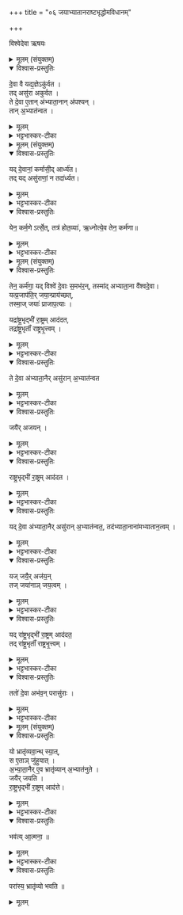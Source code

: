 +++
title = "०६ जयाभ्यातानराष्टभृद्धोमविधानम्"

+++

विश्वेदेवा ऋषयः

<details><summary>मूलम् (संयुक्तम्)</summary>

दे॒वा वै यद्य॒ज्ञेऽकु॑र्वत॒ तदसु॑रा अकुर्वत॒ ते दे॒वा ए॒तान॑भ्याता॒नान॑पश्य॒न्तान॒भ्यात॑न्वत
</details>

<details open><summary>विश्वास-प्रस्तुतिः</summary>

दे॒वा वै यद्य॒ज्ञेऽकु॑र्वत ।  
तद् असु॑रा अकुर्वत ।  
ते दे॒वा ए॒तान् अ॑भ्याता॒नान् अ॑पश्यन्   ।  
तान् अ॒भ्यात॑न्वत  ।  
</details>

<details><summary>मूलम्</summary>

दे॒वा वै यद्य॒ज्ञेऽकु॑र्वत ।  
तदसु॑रा अकुर्वत ।  
ते दे॒वा ए॒तान॑भ्याता॒नान॑पश्यन्   ।  
तान॒भ्यात॑न्वत  ।  
</details>

<details><summary>भट्टभास्कर-टीका</summary>

1अथ जयाभ्यातानानां राष्ट्रभृतां ब्राह्मणम् । तत्रादावनन्तराधिकृतानां विशिष्टफलहेतुत्वमाह - देवा वा इत्यादि ॥ अभ्यातन्यते आभिमुख्येनानीयते कर्मसमृद्धिरेभिरिति अभ्यातानाः, करणे घञ्, थाथादिनोत्तरपदान्तोदात्तत्वम् । तानभ्यातन्वत आभिमुख्येन शास्त्रमर्यादया चाकुर्वन् अजुहवुः ॥
</details>

<details><summary>मूलम् (संयुक्तम्)</summary>

यद्दे॒वाना॒ङ्कर्मासी॒दार्ध्य॑त॒ तद्यदसु॑राणा॒न्न तदा॑र्ध्यत
</details>

<details open><summary>विश्वास-प्रस्तुतिः</summary>

यद् दे॒वानां॒ कर्मासी॒द् आर्ध्य॑त।  
तद् यद् असु॑राणां॒ न तदा॑र्ध्यत।
</details>

<details><summary>मूलम्</summary>

यद्दे॒वाना॒ङ्कर्मासी॒दार्ध्य॑त  ।  
तद्यदसु॑राणा॒न्न तदा॑र्ध्यत ।   
</details>

<details><summary>भट्टभास्कर-टीका</summary>

2यद्देवानामित्यादि ॥ अभ्यातानानां देवैरेव विहितत्वात् ॥
</details>

<details open><summary>विश्वास-प्रस्तुतिः</summary>

येन॒ कर्म॒णे ऽर्त्से॒त्, तत्र॑ होत॒व्याः॑, ऋ॒ध्नोत्ये॒व तेन॒ कर्म॑णा॥
</details>

<details><summary>मूलम्</summary>

येन॒ कर्म॒णेर्त्से॒त्तत्र॑ होत॒व्या॑ ऋ॒ध्नोत्ये॒व तेन॒ कर्म॑णा
</details>

<details><summary>भट्टभास्कर-टीका</summary>

3येनेत्यादि ॥ यत् कर्म येन कर्मणा ईर्त्सेत् इदं मे समृद्ध्येतेति तस्मिन्नभ्याताना होतव्याः न केवलं भ्रातृव्यवतैव । ऋधेस्सनि 'आप् ज्ञप्यृधमीत्' इतीत्वम्, अभ्यासलोपश्च । केचिदाहुः - येन कर्मणेर्त्सेत् तत्र होतव्याः सर्वेऽप्यभ्याताना जया राष्ट्रभृतश्चेति । तत्र होतव्या एव क्रमात् जया अभ्याताना राष्ट्रभृत इति
</details>

<details><summary>मूलम् (संयुक्तम्)</summary>

यद्विश्वे॑ दे॒वास्स॒मभ॑र॒न्तस्मा॑दभ्याता॒ना वै॑श्वदे॒वा यत्प्र॒जाप॑ति॒र्जया॒न्प्राय॑च्छ॒त्तस्मा॒ज्जयाः॑ प्राजाप॒त्याः [17]  यद्रा॑ष्ट्र॒भृद्भी॑ रा॒ष्ट्रमाद॑दत॒ तद्रा॑ष्ट्र॒भृताँ॑ राष्ट्रभृ॒त्त्वन्ते दे॒वा अ॑भ्याता॒नैरसु॑रान॒भ्यात॑न्वत॒ जयै॑रजयन्राष्ट्र॒भृद्भी॑ रा॒ष्ट्रमाद॑दत॒ यद्दे॒वा अ॑भ्याता॒नैरसु॑रान॒भ्यात॑न्वत॒ तद॑भ्याता॒नाना॑मभ्यातान॒त्वय्ँयज्जयै॒रज॑य॒न्तज्जया॑नाञ्जय॒त्वय्ँयद्रा॑ष्ट्र॒भृद्भी॑ रा॒ष्ट्रमाद॑दत॒ तद्रा॑ष्ट्र॒भृताँ॑ राष्ट्रभृ॒त्त्वम्  
</details>

<details open><summary>विश्वास-प्रस्तुतिः</summary>

तेन॒ कर्म॑णा॒ यद् विश्वे॑ दे॒वाः स॒मभ॑र॒न्, तस्मा॑द् अभ्याता॒ना वै॑श्वदे॒वा।  
यत्प्र॒जाप॑ति॒र् जया॒न्प्राय॑च्छत्,  
तस्मा॒ज् जयाः॑ प्राजाप॒त्याः ।  

यद्रा॑ष्ट्र॒भृद्भी॑ रा॒ष्ट्रम् आद॑दत,   
तद्रा॑ष्ट्र॒भृताँ॑ राष्ट्रभृ॒त्त्वम् ।  
</details>

<details><summary>मूलम्</summary>

यद्विश्वे॑ दे॒वास्स॒मभ॑रन्  ।  
तस्मा॑दभ्याता॒ना वै॑श्वदे॒वाः  ।  
यत्प्र॒जाप॑ति॒र्जया॒न्प्राय॑च्छत् ।  
तस्मा॒ज्जयाः॑ प्राजाप॒त्याः ।  

यद्रा॑ष्ट्र॒भृद्भी॑ रा॒ष्ट्रमाद॑दत ।   
तद्रा॑ष्ट्र॒भृताँ॑ राष्ट्रभृ॒त्त्वम् ।  
</details>

<details><summary>भट्टभास्कर-टीका</summary>

4अधुना अपकृतं भ्रातृव्यवन्तमेवाधिकृत्य क्रमविशेषं चाह - यद्विश्वे देवा इत्यादि ॥ भ्रातृव्यवतोयं क्रमः, अभ्याताना जया राष्ट्रभृत इति ।
</details>

<details open><summary>विश्वास-प्रस्तुतिः</summary>

ते दे॒वा अ॑भ्याता॒नैर् असु॑रान् अ॒भ्यात॑न्वत
</details>

<details><summary>मूलम्</summary>

ते दे॒वा अ॑भ्याता॒नैरसु॑रान॒भ्यात॑न्वत
</details>

<details><summary>भट्टभास्कर-टीका</summary>

ते देवा इत्यादि । असुरान् भ्रातृव्यानभ्यातन्वत विधेयानकुर्वत ।
</details>

<details open><summary>विश्वास-प्रस्तुतिः</summary>

जयै॑र् अजयन् ।
</details>

<details><summary>मूलम्</summary>

जयै॑रजयन् ।
</details>

<details><summary>भट्टभास्कर-टीका</summary>

ततश्च जयैरजयन् विनष्टैश्वर्यानकुर्वत ।
</details>

<details open><summary>विश्वास-प्रस्तुतिः</summary>

राष्ट्र॒भृद्भी॑ रा॒ष्ट्रम् आद॑दत ।
</details>

<details><summary>मूलम्</summary>

राष्ट्र॒भृद्भी॑ रा॒ष्ट्रमाद॑दत ।
</details>

<details><summary>भट्टभास्कर-टीका</summary>

राष्ट्रभृद्भिः तेषां राष्ट्रं अधिवासं आददत आत्मसादकुर्वत ।
</details>

<details open><summary>विश्वास-प्रस्तुतिः</summary>

यद् दे॒वा अ॑भ्याता॒नैर् असु॑रान् अ॒भ्यात॑न्वत॒,
तद॑भ्याता॒नाना॑मभ्यातान॒त्वम्   ।
</details>

<details><summary>मूलम्</summary>

यद्दे॒वा अ॑भ्याता॒नैरसु॑रान॒भ्यात॑न्वत॒,
तद॑भ्याता॒नाना॑मभ्यातान॒त्वम्   ।
</details>

<details><summary>भट्टभास्कर-टीका</summary>

अभ्यातन्वते आभिमुख्येनानीयते भ्रातृव्य एभिरिति अभ्यातानाः ।
</details>

<details open><summary>विश्वास-प्रस्तुतिः</summary>

यज् जयै॒र् अज॑य॒न्  
तज् जया॑नाञ् जय॒त्वम्  ।   
</details>

<details><summary>मूलम्</summary>

यज्जयै॒रज॑य॒न्तज्जया॑नाञ्जय॒त्वम्  ।   
</details>

<details><summary>भट्टभास्कर-टीका</summary>

जयते भ्रातृव्य एभिरिति जयाः, करणे एरच्, 'जयः करणम्' इत्याद्युदात्तत्वम् ।
</details>

<details open><summary>विश्वास-प्रस्तुतिः</summary>

यद् रा॑ष्ट्र॒भृद्भी॑ रा॒ष्ट्रम् आद॑दत॒   
तद् रा॑ष्ट्र॒भृताँ॑ राष्ट्रभृ॒त्त्वम् ।   
</details>

<details><summary>मूलम्</summary>

यद्रा॑ष्ट्र॒भृद्भी॑ रा॒ष्ट्रमाद॑दत॒   
तद्रा॑ष्ट्र॒भृताँ॑ राष्ट्रभृ॒त्त्वम् ।
</details>

<details><summary>भट्टभास्कर-टीका</summary>

राष्ट्रं भ्रातृव्यस्य भ्रियते आत्मना धार्यते एभिरिति राष्ट्रभृतः । विभर्तेः करणे क्विप् । हरतेर्वा 'हृग्रहोर्भः' इति भत्वम् ।

भ्रातृव्यस्य राष्टं ह्रियते एभिरिति राष्ट्रभृतः, कृदुत्तरपदप्रकृतिस्वरत्वम् ॥
</details>

<details open><summary>विश्वास-प्रस्तुतिः</summary>

ततो॑ दे॒वा अभ॑व॒न् परासु॑राः ।
</details>

<details><summary>मूलम्</summary>

ततो॑ दे॒वा अभ॑व॒न्परासु॑राः ।
</details>

<details><summary>भट्टभास्कर-टीका</summary>

5ततो देवा इत्यादि ॥ ततस्तादृशात्प्रयोगात् देवा भूतिमन्तस्संपन्नाः, असुराश्च पराभूताः ॥
</details>

<details><summary>मूलम् (संयुक्तम्)</summary>

यो भ्रातृ॑व्यवा॒न्त्स्यात्स ए॒ताञ्जु॑हुयादभ्याता॒नैरे॒व भ्रातृ॑व्यान॒भ्यात॑नुते॒ जयै॑र्जयति राष्ट्र॒भृद्भी॑ रा॒ष्ट्रमा द॑त्ते॒ भव॑त्या॒त्मना॒ परा॑स्य॒ भ्रातृ॑व्यो भवति ॥ [18]  
</details>

<details open><summary>विश्वास-प्रस्तुतिः</summary>

यो भ्रातृ॑व्यवा॒न्थ् स्या॒त्,     
स ए॒ताञ् जु॑हुयात् ।  
अ॒भ्या॒ता॒नैर् ए॒व भ्रातृ॑व्यान् अ॒भ्यात॑नुते ।  
जयै॑र् जयति ।   
रा॒ष्ट्र॒भृद्भी॑  रा॒ष्ट्रम् आद॑त्ते।  
</details>

<details><summary>मूलम्</summary>

यो भ्रातृ॑व्यवा॒न्त्स्यात् ।     
स ए॒ताञ्जु॑हुयात् ।  
अ॒भ्या॒ता॒नैरे॒व भ्रातृ॑व्यान॒भ्यात॑नुते ।  
जयै॑र्जयति ।   
रा॒ष्ट्र॒भृद्भी॑  रा॒ष्ट्रमा  द॑त्ते॒।  
</details>

<details><summary>भट्टभास्कर-टीका</summary>

8देवा वै यद्यज्ञे इत्युपक्रममुपसंहृतं [संहर्तुं] यो भ्रातृव्यवान् स्यात् इत्यादि ॥ गतम् ।
</details>

<details open><summary>विश्वास-प्रस्तुतिः</summary>

भव॑त्य् आ॒त्मना॒ ॥
</details>

<details><summary>मूलम्</summary>

भव॑त्या॒त्मना॒ ॥
</details>


<details><summary>भट्टभास्कर-टीका</summary>

**आत्मना** - प्रकृत्य्-आदित्वात् तृतीया ॥
</details>

<details open><summary>विश्वास-प्रस्तुतिः</summary>

परा॑स्य॒ भ्रातृ॑व्यो भवति ॥
</details>

<details><summary>मूलम्</summary>

परा॑स्य॒ भ्रातृ॑व्यो भवति ॥
</details>

